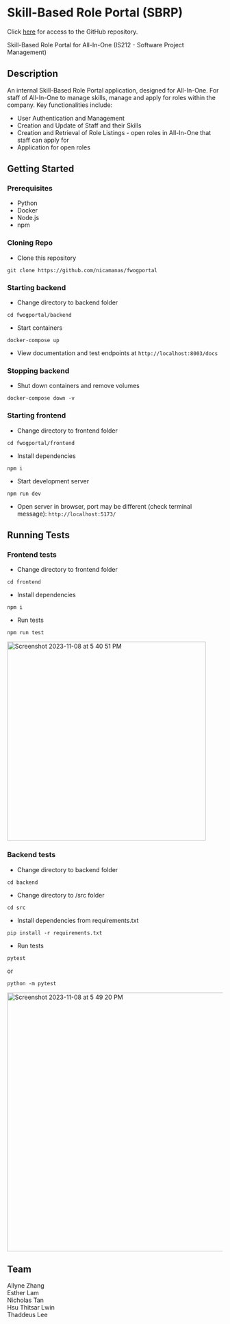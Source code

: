 # Skill-Based Role Portal (SBRP)
Click [here](https://github.com/nicamanas/fwogportal/) for access to the GitHub repository.

Skill-Based Role Portal for All-In-One
(IS212 - Software Project Management)

## Description

An internal Skill-Based Role Portal application, designed for All-In-One.
For staff of All-In-One to manage skills, manage and apply for roles within the company.
Key functionalities include:

- User Authentication and Management
- Creation and Update of Staff and their Skills
- Creation and Retrieval of Role Listings - open roles in All-In-One that staff can apply for
- Application for open roles

## Getting Started

### Prerequisites

* Python
* Docker
* Node.js
* npm

### Cloning Repo
* Clone this repository
```
git clone https://github.com/nicamanas/fwogportal
```

### Starting backend

* Change directory to backend folder
```
cd fwogportal/backend
```

* Start containers
```
docker-compose up 
```

* View documentation and test endpoints at ```http://localhost:8003/docs```

### Stopping backend
* Shut down containers and remove volumes
```
docker-compose down -v
```

### Starting frontend

* Change directory to frontend folder
```
cd fwogportal/frontend
```

* Install dependencies
```
npm i
```

* Start development server
```
npm run dev
```
* Open server in browser, port may be different (check terminal message): ```http://localhost:5173/```

## Running Tests
### Frontend tests
* Change directory to frontend folder
```
cd frontend
```
* Install dependencies
```
npm i
```
* Run tests
```
npm run test
```
<img width="464" alt="Screenshot 2023-11-08 at 5 40 51 PM" src="https://github.com/nicamanas/fwogportal/assets/101983505/8aeea40c-10f7-4db8-9eac-3ed7e1ed74fb">

### Backend tests
* Change directory to backend folder
```
cd backend
```

* Change directory to /src folder
```
cd src
```

* Install dependencies from requirements.txt
```
pip install -r requirements.txt
```

* Run tests
```
pytest
```
or
```
python -m pytest
```

<img width="604" alt="Screenshot 2023-11-08 at 5 49 20 PM" src="https://github.com/nicamanas/fwogportal/assets/101983505/2297cafe-4270-4ea1-a8f0-b00513d19af7">

## Team
Allyne Zhang  
Esther Lam  
Nicholas Tan  
Hsu Thitsar Lwin  
Thaddeus Lee
